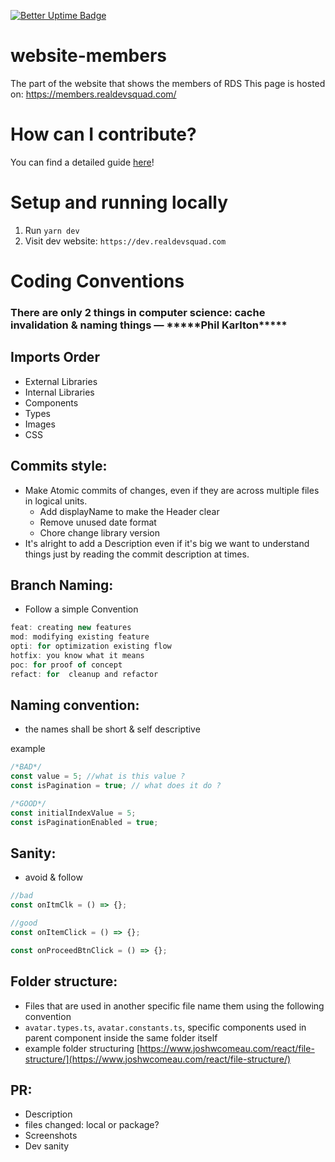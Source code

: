 [![Better Uptime Badge](https://betteruptime.com/status-badges/v1/monitor/5hv0.svg)](https://betteruptime.com/?utm_source=status_badge)

# website-members

The part of the website that shows the members of RDS
This page is hosted on: https://members.realdevsquad.com/

# How can I contribute?

You can find a detailed guide [here](./CONTRIBUTING.md)!

# Setup and running locally

1. Run `yarn dev`
2. Visit dev website: `https://dev.realdevsquad.com`

# Coding Conventions

### There are only 2 things in computer science: cache invalidation & naming things — \***\*\*\*\***Phil Karlton\***\*\*\*\***

## Imports Order

- External Libraries
- Internal Libraries
- Components
- Types
- Images
- CSS

## Commits style:

- Make Atomic commits of changes, even if they are across multiple files in logical units.
  - Add displayName to make the Header clear
  - Remove unused date format
  - Chore change library version
- It's alright to add a Description even if it's big we want to understand things just by reading the commit description at times.

## Branch Naming:

- Follow a simple Convention

```jsx
feat: creating new features
mod: modifying existing feature
opti: for optimization existing flow
hotfix: you know what it means
poc: for proof of concept
refact: for  cleanup and refactor

```

## Naming convention:

- the names shall be short & self descriptive

example

```jsx
/*BAD*/
const value = 5; //what is this value ?
const isPagination = true; // what does it do ?

/*GOOD*/
const initialIndexValue = 5;
const isPaginationEnabled = true;
```

## Sanity:

- avoid & follow

```jsx
//bad
const onItmClk = () => {};

//good
const onItemClick = () => {};

const onProceedBtnClick = () => {};
```

## Folder structure:

- Files that are used in another specific file name them using the following convention
- `avatar.types.ts`, `avatar.constants.ts`, specific components used in parent component inside the same folder itself
- example folder structuring [https://www.joshwcomeau.com/react/file-structure/](https://www.joshwcomeau.com/react/file-structure/)

## PR:

- Description
- files changed: local or package?
- Screenshots
- Dev sanity
